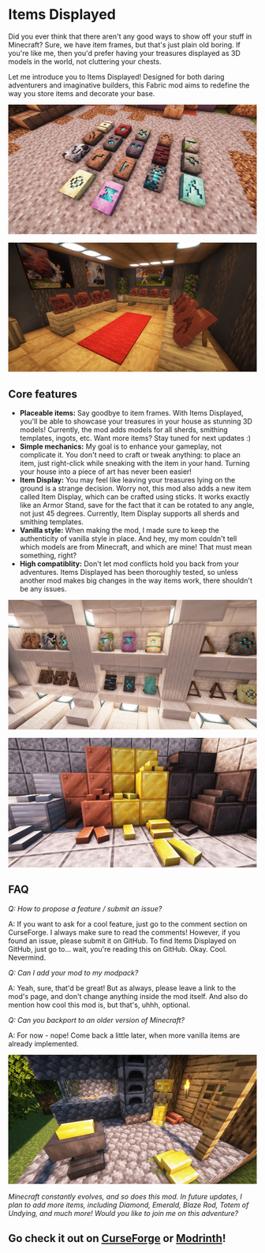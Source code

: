 # Items Displayed
Did you ever think that there aren't any good ways to show off your stuff in Minecraft? Sure, we have item frames, but that's just plain old boring. If you're like me, then you'd prefer having your treasures displayed as 3D models in the world, not cluttering your chests.

Let me introduce you to Items Displayed! Designed for both daring adventurers and imaginative builders, this Fabric mod aims to redefine the way you store items and decorate your base.

![all smithing templates lying on the ground](/images/p1.png)

![collection of sherds displayed in a room](/images/p5.png)

## Core features
* **Placeable items:** Say goodbye to item frames. With Items Displayed, you'll be able to showcase your treasures in your house as stunning 3D models! Currently, the mod adds models for all sherds, smithing templates, ingots, etc. Want more items? Stay tuned for next updates :)
* **Simple mechanics:** My goal is to enhance your gameplay, not complicate it. You don't need to craft or tweak anything: to place an item, just right-click while sneaking with the item in your hand. Turning your house into a piece of art has never been easier!
* **Item Display:** You may feel like leaving your treasures lying on the ground is a strange decision. Worry not, this mod also adds a new item called Item Display, which can be crafted using sticks. It works exactly like an Armor Stand, save for the fact that it can be rotated to any angle, not just 45 degrees. Currently, Item Display supports all sherds and smithing templates.
* **Vanilla style:** When making the mod, I made sure to keep the authenticity of vanilla style in place. And hey, my mom couldn't tell which models are from Minecraft, and which are mine! That must mean something, right?
* **High compatiblity:** Don't let mod conflicts hold you back from your adventures. Items Displayed has been thoroughly tested, so unless another mod makes big changes in the way items work, there shouldn't be any issues.

![collection of smithing templates on a shelf](/images/p4.png)

![a heap of precious blocks and ingots](/images/p3.png)

## FAQ

*Q: How to propose a feature / submit an issue?*

A: If you want to ask for a cool feature, just go to the comment section on CurseForge. I always make sure to read the comments! However, if you found an issue, please submit it on GitHub. To find Items Displayed on GitHub, just go to... wait, you're reading this on GitHub. Okay. Cool. Nevermind. 

*Q: Can I add your mod to my modpack?*

A: Yeah, sure, that'd be great! But as always, please leave a link to the mod's page, and don't change anything inside the mod itself. And also do mention how cool this mod is, but that's, uhhh, optional.

*Q: Can you backport to an older version of Minecraft?*

A: For now - nope! Come back a little later, when more vanilla items are already implemented.

![blacksmith cluttered with ingots](/images/p7.png)

*Minecraft constantly evolves, and so does this mod. In future updates, I plan to add more items, including Diamond, Emerald, Blaze Rod, Totem of Undying, and much more! Would you like to join me on this adventure?*

## Go check it out on [CurseForge](https://www.curseforge.com/minecraft/mc-mods/items-displayed-fabric) or [Modrinth](https://modrinth.com/mod/items-displayed)!
